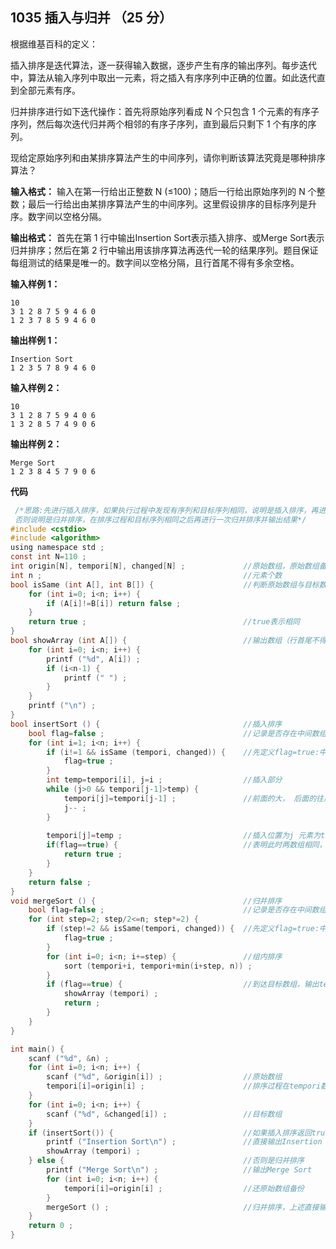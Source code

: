 ﻿## 1035 插入与归并 （25 分）

根据维基百科的定义：

插入排序是迭代算法，逐一获得输入数据，逐步产生有序的输出序列。每步迭代中，算法从输入序列中取出一元素，将之插入有序序列中正确的位置。如此迭代直到全部元素有序。

归并排序进行如下迭代操作：首先将原始序列看成 N 个只包含 1 个元素的有序子序列，然后每次迭代归并两个相邻的有序子序列，直到最后只剩下 1 个有序的序列。

现给定原始序列和由某排序算法产生的中间序列，请你判断该算法究竟是哪种排序算法？

**输入格式：**
输入在第一行给出正整数 N (≤100)；随后一行给出原始序列的 N 个整数；最后一行给出由某排序算法产生的中间序列。这里假设排序的目标序列是升序。数字间以空格分隔。

**输出格式：**
首先在第 1 行中输出Insertion Sort表示插入排序、或Merge Sort表示归并排序；然后在第 2 行中输出用该排序算法再迭代一轮的结果序列。题目保证每组测试的结果是唯一的。数字间以空格分隔，且行首尾不得有多余空格。

**输入样例 1：**

    10
    3 1 2 8 7 5 9 4 6 0
    1 2 3 7 8 5 9 4 6 0

**输出样例 1：**

    Insertion Sort
    1 2 3 5 7 8 9 4 6 0

**输入样例 2：**

    10
    3 1 2 8 7 5 9 4 0 6
    1 3 2 8 5 7 4 9 0 6

**输出样例 2：**

    Merge Sort
    1 2 3 8 4 5 7 9 0 6

**代码**

```c
 /*思路:先进行插入排序，如果执行过程中发现有序列和目标序列相同，说明是插入排序，再进行一次插入排序，输出结果即可；
 否则说明是归并排序，在排序过程和目标序列相同之后再进行一次归并排序并输出结果*/ 
#include <cstdio>
#include <algorithm>
using namespace std ;
const int N=110 ;
int origin[N], tempori[N], changed[N] ;				//原始数组，原始数组备份，目标数组 
int n ;												//元素个数 
bool isSame (int A[], int B[]) {					//判断原始数组与目标数组是否相同 
	for (int i=0; i<n; i++) {
		if (A[i]!=B[i]) return false ;
	}
	return true ;									//true表示相同 
}
bool showArray (int A[]) {							//输出数组（行首尾不得有多余空格） 
	for (int i=0; i<n; i++) {
		printf ("%d", A[i]) ;
		if (i<n-1) {
			printf (" ") ;
		}
	}
	printf ("\n") ;
}
bool insertSort () {								//插入排序 
	bool flag=false ;								//记录是否存在中间数组与目标数组相同 
	for (int i=1; i<n; i++) {
		if (i!=1 && isSame (tempori, changed)) {	//先定义flag=true:中间数组 && 与目标数组相同 
			flag=true ;
		} 
		int temp=tempori[i], j=i ;					//插入部分 
		while (j>0 && tempori[j-1]>temp) {
			tempori[j]=tempori[j-1] ;				//前面的大， 后面的往后移位置 
			j-- ;
		}
		
		tempori[j]=temp ; 							//插入位置为j 元素为temp 
		if(flag==true) {							//表明此时两数组相同， 返回true 
			return true ;
		}
	}
	return false ;
}
void mergeSort () {									//归并排序 
	bool flag=false ;								//记录是否存在中间数组与目标数组相同
	for (int step=2; step/2<=n; step*=2) {			
		if (step!=2 && isSame(tempori, changed)) {	//先定义flag=true:中间数组 && 与目标数组相同
			flag=true ;
		}
		for (int i=0; i<n; i+=step) {				//组内排序 
			sort (tempori+i, tempori+min(i+step, n)) ;
		}
		if (flag==true) {							//到达目标数组，输出tempori数组 
			showArray (tempori) ;
			return ;
		}
	}
}

int main() {
	scanf ("%d", &n) ;
	for (int i=0; i<n; i++) {
		scanf ("%d", &origin[i]) ;					//原始数组 
		tempori[i]=origin[i] ;						//排序过程在tempori数组上进行 
	}
	for (int i=0; i<n; i++) {
		scanf ("%d", &changed[i]) ;					//目标数组 
	}
	if (insertSort()) {								//如果插入排序返回true，表明找到目标数组，并且上述插入排序进行了下一次排序 
		printf ("Insertion Sort\n") ;				//直接输出Insertion Sort和数组 
		showArray (tempori) ;						 
	} else {										//否则是归并排序 
		printf ("Merge Sort\n") ;					//输出Merge Sort 
		for (int i=0; i<n; i++) {
			tempori[i]=origin[i] ;					//还原始数组备份 
		}
		mergeSort () ;								//归并排序，上述直接输出数组，直接调用 
	}
	return 0 ;
}
```

